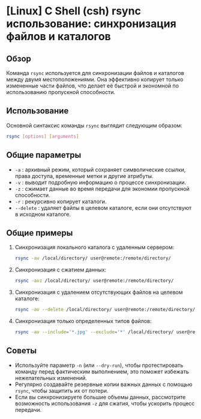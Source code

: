 # [Linux] C Shell (csh) rsync использование: синхронизация файлов и каталогов

## Обзор
Команда `rsync` используется для синхронизации файлов и каталогов между двумя местоположениями. Она эффективно копирует только измененные части файлов, что делает её быстрой и экономной по использованию пропускной способности.

## Использование
Основной синтаксис команды `rsync` выглядит следующим образом:

```bash
rsync [options] [arguments]
```

## Общие параметры
- `-a` : архивный режим, который сохраняет символические ссылки, права доступа, временные метки и другие атрибуты.
- `-v` : выводит подробную информацию о процессе синхронизации.
- `-z` : сжимает данные во время передачи для экономии пропускной способности.
- `-r` : рекурсивно копирует каталоги.
- `--delete` : удаляет файлы в целевом каталоге, если они отсутствуют в исходном каталоге.

## Общие примеры
1. Синхронизация локального каталога с удаленным сервером:
   ```bash
   rsync -av /local/directory/ user@remote:/remote/directory/
   ```

2. Синхронизация с сжатием данных:
   ```bash
   rsync -avz /local/directory/ user@remote:/remote/directory/
   ```

3. Синхронизация с удалением отсутствующих файлов на целевом каталоге:
   ```bash
   rsync -av --delete /local/directory/ user@remote:/remote/directory/
   ```

4. Синхронизация только определенных типов файлов:
   ```bash
   rsync -av --include='*.jpg' --exclude='*' /local/directory/ user@remote:/remote/directory/
   ```

## Советы
- Используйте параметр `-n` (или `--dry-run`), чтобы протестировать команду перед фактическим выполнением, это поможет избежать нежелательных изменений.
- Регулярно создавайте резервные копии важных данных с помощью `rsync`, чтобы защитить их от потери.
- Если вы синхронизируете большие объемы данных, рассмотрите возможность использования `-z` для сжатия, чтобы ускорить процесс передачи.
